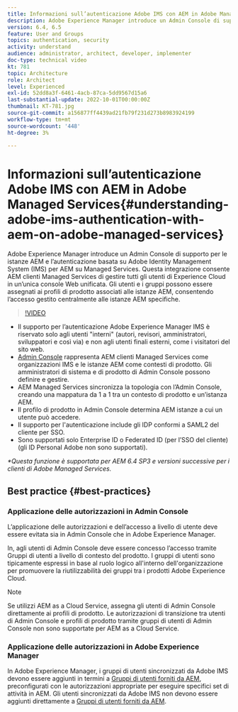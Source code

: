 ```yaml
---
title: Informazioni sull’autenticazione Adobe IMS con AEM in Adobe Managed Services
description: Adobe Experience Manager introduce un Admin Console di supporto per le istanze AEM e l’autenticazione basata su Adobe IMS (Identity Management System) per AEM su Managed Services.   Questa integrazione consente AEM clienti Managed Services di gestire tutti gli utenti di Experience Cloud in un’unica console Web unificata. Gli utenti e i gruppi possono essere assegnati ai profili di prodotto associati alle istanze AEM, consentendo l’accesso gestito centralmente alle istanze AEM specifiche.
version: 6.4, 6.5
feature: User and Groups
topics: authentication, security
activity: understand
audience: administrator, architect, developer, implementer
doc-type: technical video
kt: 781
topic: Architecture
role: Architect
level: Experienced
exl-id: 52dd8a3f-6461-4acb-87ca-5dd9567d15a6
last-substantial-update: 2022-10-01T00:00:00Z
thumbnail: KT-781.jpg
source-git-commit: a156877ff4439ad21fb79f231d273b8983924199
workflow-type: tm+mt
source-wordcount: '448'
ht-degree: 3%

---
```


# Informazioni sull’autenticazione Adobe IMS con AEM in Adobe Managed Services{#understanding-adobe-ims-authentication-with-aem-on-adobe-managed-services}

Adobe Experience Manager introduce un Admin Console di supporto per le istanze AEM e l’autenticazione basata su Adobe Identity Management System (IMS) per AEM su Managed Services.   Questa integrazione consente AEM clienti Managed Services di gestire tutti gli utenti di Experience Cloud in un’unica console Web unificata. Gli utenti e i gruppi possono essere assegnati ai profili di prodotto associati alle istanze AEM, consentendo l’accesso gestito centralmente alle istanze AEM specifiche.

>[!VIDEO](https://video.tv.adobe.com/v/26170?quality=12&learn=on)

* Il supporto per l’autenticazione Adobe Experience Manager IMS è riservato solo agli utenti &quot;interni&quot; (autori, revisori, amministratori, sviluppatori e così via) e non agli utenti finali esterni, come i visitatori del sito web.
* [Admin Console](https://adminconsole.adobe.com/) rappresenta AEM clienti Managed Services come organizzazioni IMS e le istanze AEM come contesti di prodotto. Gli amministratori di sistema e di prodotto di Admin Console possono definire e gestire.
* AEM Managed Services sincronizza la topologia con l’Admin Console, creando una mappatura da 1 a 1 tra un contesto di prodotto e un’istanza AEM.
* Il profilo di prodotto in Admin Console determina AEM istanze a cui un utente può accedere.
* Il supporto per l&#39;autenticazione include gli IDP conformi a SAML2 del cliente per SSO.
* Sono supportati solo Enterprise ID o Federated ID (per l’SSO del cliente) (gli ID Personal Adobe non sono supportati).

*&#42;Questa funzione è supportata per AEM 6.4 SP3 e versioni successive per i clienti di Adobe Managed Services.*

## Best practice {#best-practices}

### Applicazione delle autorizzazioni in Admin Console

L’applicazione delle autorizzazioni e dell’accesso a livello di utente deve essere evitata sia in Admin Console che in Adobe Experience Manager.

In, agli utenti di Admin Console deve essere concesso l’accesso tramite Gruppi di utenti a livello di contesto del prodotto. I gruppi di utenti sono tipicamente espressi in base al ruolo logico all&#39;interno dell&#39;organizzazione per promuovere la riutilizzabilità dei gruppi tra i prodotti Adobe Experience Cloud.

>[!NOTE]
>
> Se utilizzi AEM as a Cloud Service, assegna gli utenti di Admin Console direttamente ai profili di prodotto. Le autorizzazioni di transizione tra utenti di Admin Console e profili di prodotto tramite gruppi di utenti di Admin Console non sono supportate per AEM as a Cloud Service.

### Applicazione delle autorizzazioni in Adobe Experience Manager

In Adobe Experience Manager, i gruppi di utenti sincronizzati da Adobe IMS devono essere aggiunti in termini a [Gruppi di utenti forniti da AEM](https://experienceleague.adobe.com/docs/experience-manager-64/administering/security/security.html?lang=it), preconfigurati con le autorizzazioni appropriate per eseguire specifici set di attività in AEM. Gli utenti sincronizzati da Adobe IMS non devono essere aggiunti direttamente a [Gruppi di utenti forniti da AEM](https://experienceleague.adobe.com/docs/experience-manager-64/administering/security/security.html).
